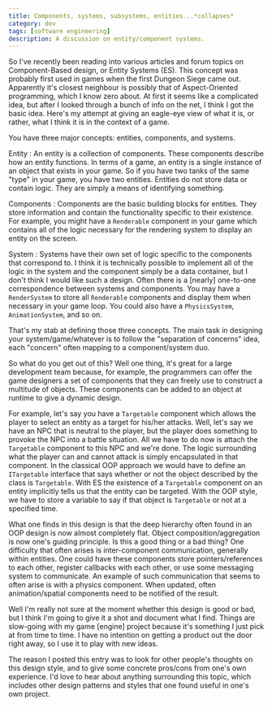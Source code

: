 ```yaml
---
title: Components, systems, subsystems, entities...*collapses*
category: dev
tags: [software engineering]
description: A discussion on entity/component systems.
---
```


So I've recently been reading into various articles and forum topics on Component-Based design, or
Entity Systems (ES). This concept was probably first used in games when the first Dungeon Siege came
out. Apparently it's closest neighbour is possibly that of Aspect-Oriented programming, which I know
zero about. At first it seems like a complicated idea, but after I looked through a bunch of info on
the net, I think I got the basic idea. Here's my attempt at giving an eagle-eye view of what it is,
or rather, what I think it is in the context of a game.

You have three major concepts: entities, components, and systems.

<!-- prettier-ignore-start -->
Entity
: An entity is a collection of components. These components describe how an entity functions.
In terms of a game, an entity is a single instance of an object that exists in your game. So if you
have two tanks of the same "type" in your game, you have two entities. Entities do not store data or
contain logic. They are simply a means of identifying something.

Components
: Components are the basic building blocks for entities. They store information and
contain the functionality specific to their existence. For example, you might have a `Renderable`
component in your game which contains all of the logic necessary for the rendering system to display
an entity on the screen.

System
: Systems have their own set of logic specific to the components that correspond to. I think
it is technically possible to implement all of the logic in the system and the component simply be a
data container, but I don't think I would like such a design. Often there is a \[nearly\] one-to-one
correspondence between systems and components. You may have a `RenderSystem` to store all
`Renderable` components and display them when necessary in your game loop. You could also have a
`PhysicsSystem`, `AnimationSystem`, and so on.
<!-- prettier-ignore-end -->

That's my stab at defining those three concepts. The main task in designing your
system/game/whatever is to follow the "separation of concerns" idea, each "concern" often mapping to
a component/system duo.

So what do you get out of this? Well one thing, it's great for a large development team because, for
example, the programmers can offer the game designers a set of components that they can freely use
to construct a multitude of objects. These components can be added to an object at runtime to give a
dynamic design.

For example, let's say you have a `Targetable` component which allows the player to select an entity
as a target for his/her attacks. Well, let's say we have an NPC that is neutral to the player, but
the player does something to provoke the NPC into a battle situation. All we have to do now is
attach the `Targetable` component to this NPC and we're done. The logic surrounding what the player
can and cannot attack is simply encapsulated in that component. In the classical OOP approach we
would have to define an `ITargetable` interface that says whether or not the object described by the
class is `Targetable`. With ES the existence of a `Targetable` component on an entity implicitly
tells us that the entity can be targeted. With the OOP style, we have to store a variable to say if
that object is `Targetable` or not at a specified time.

What one finds in this design is that the deep hierarchy often found in an OOP design is now almost
completely flat. Object composition/aggregation is now one's guiding principle. Is this a good thing
or a bad thing? One difficulty that often arises is inter-component communication, generally within
entities. One could have these components store pointers/references to each other, register
callbacks with each other, or use some messaging system to communicate. An example of such
communication that seems to often arise is with a physics component. When updated, often
animation/spatial components need to be notified of the result.

Well I'm really not sure at the moment whether this design is good or bad, but I think I'm going to
give it a shot and document what I find. Things are slow-going with my game \[engine\] project
because it's something I just pick at from time to time. I have no intention on getting a product
out the door right away, so I use it to play with new ideas.

The reason I posted this entry was to look for other people's thoughts on this design style, and to
give some concrete pros/cons from one's own experience. I'd love to hear about anything surrounding
this topic, which includes other design patterns and styles that one found useful in one's own
project.
